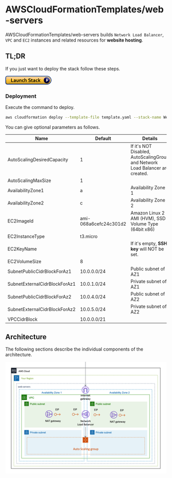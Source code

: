 # AWSCloudFormationTemplates/web-servers

AWSCloudFormationTemplates/web-servers builds ``Network Load Balancer``, ``VPC`` and ``EC2`` instances and related resources for **website hosting**.

## TL;DR

If you just want to deploy the stack follow these steps.

[![cloudformation-launch-stack](../images/cloudformation-launch-stack.png)](https://console.aws.amazon.com/cloudformation/home?region=ap-northeast-1#/stacks/new?stackName=WebServers&templateURL=https://eijikominami.s3-ap-northeast-1.amazonaws.com/aws-cloudformation-templates/web-servers/template.yaml) 

### Deployment

Execute the command to deploy.

```bash
aws cloudformation deploy --template-file template.yaml --stack-name WebServers
```

You can give optional parameters as follows.

| Name | Default | Details | 
| --- | --- | --- |
| AutoScalingDesiredCapacity | 1 | If it's NOT Disabled, AutoScalingGroup and Network Load Balancer are created. | 
| AutoScalingMaxSize | 1 | |
| AvailabilityZone1 | a | Availability Zone 1 |
| AvailabilityZone2 | c | Availability Zone 2 |
| EC2ImageId | ami-068a6cefc24c301d2 | Amazon Linux 2 AMI (HVM), SSD Volume Type (64bit x86) |
| EC2InstanceType | t3.micro | | 
| EC2KeyName | | If it's empty, **SSH key** will NOT be set. |
| EC2VolumeSize | 8 | |
| SubnetPublicCidrBlockForAz1 | 10.0.0.0/24 | Public subnet of AZ1 |
| SubnetExternalCidrBlockForAz1 | 10.0.1.0/24 | Private subnet of AZ1 |
| SubnetPublicCidrBlockForAz2 | 10.0.4.0/24 | Public subnet of AZ2 |
| SubnetExternalCidrBlockForAz2 | 10.0.5.0/24 | Private subnet of AZ2 |
| VPCCidrBlock | 10.0.0.0/21 | |

## Architecture

The following sections describe the individual components of the architecture.

![](../images/architecture2.png)